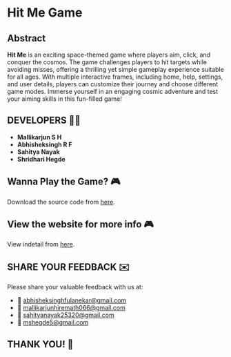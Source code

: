 # Hit Me Game

## Abstract
**Hit Me** is an exciting space-themed game where players aim, click, and conquer the cosmos.
The game challenges players to hit targets while avoiding misses, offering a thrilling yet simple gameplay experience suitable for all ages. With multiple interactive frames, including home, help, settings, and user details, players can customize their journey and choose different game modes. Immerse yourself in an engaging cosmic adventure and test your aiming skills in this fun-filled game!

## DEVELOPERS 👨‍💻
- **Mallikarjun S H**
- **Abhisheksingh R F**
- **Sahitya Nayak**
- **Shridhari Hegde**

## Wanna Play the Game? 🎮
Download the source code from [here](https://github.com/MallikarjunHiremath018/Hitme.git).

## View the website for more info 🎮
View indetail from [here](https://hitmegame.github.io/hitme/).

## SHARE YOUR FEEDBACK ✉️
Please share your valuable feedback with us at:
- 📧 abhisheksinghfulanekar@gmail.com
- 📧 mallikarjunhiremath066@gmail.com
- 📧 sahityanayak25320@gmail.com
- 📧 mshegde5@gmail.com

## THANK YOU! 🚀
